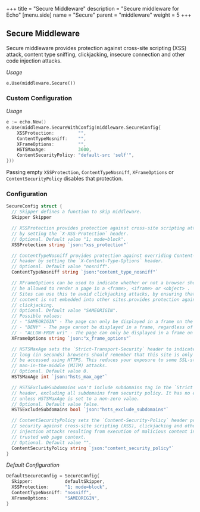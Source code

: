 +++
title = "Secure Middleware"
description = "Secure middleware for Echo"
[menu.side]
  name = "Secure"
  parent = "middleware"
  weight = 5
+++

## Secure Middleware

Secure middleware provides protection against cross-site scripting (XSS) attack,
content type sniffing, clickjacking, insecure connection and other code injection
attacks.

*Usage*

`e.Use(middleware.Secure())`

### Custom Configuration

*Usage*

```go
e := echo.New()
e.Use(middleware.SecureWithConfig(middleware.SecureConfig{
	XSSProtection:         "",
	ContentTypeNosniff:    "",
	XFrameOptions:         "",
	HSTSMaxAge:            3600,
	ContentSecurityPolicy: "default-src 'self'",
}))
```

Passing empty `XSSProtection`, `ContentTypeNosniff`, `XFrameOptions` or `ContentSecurityPolicy`
disables that protection.

### Configuration

```go
SecureConfig struct {
  // Skipper defines a function to skip middleware.
  Skipper Skipper

  // XSSProtection provides protection against cross-site scripting attack (XSS)
  // by setting the `X-XSS-Protection` header.
  // Optional. Default value "1; mode=block".
  XSSProtection string `json:"xss_protection"`

  // ContentTypeNosniff provides protection against overriding Content-Type
  // header by setting the `X-Content-Type-Options` header.
  // Optional. Default value "nosniff".
  ContentTypeNosniff string `json:"content_type_nosniff"`

  // XFrameOptions can be used to indicate whether or not a browser should
  // be allowed to render a page in a <frame>, <iframe> or <object> .
  // Sites can use this to avoid clickjacking attacks, by ensuring that their
  // content is not embedded into other sites.provides protection against
  // clickjacking.
  // Optional. Default value "SAMEORIGIN".
  // Possible values:
  // - "SAMEORIGIN" - The page can only be displayed in a frame on the same origin as the page itself.
  // - "DENY" - The page cannot be displayed in a frame, regardless of the site attempting to do so.
  // - "ALLOW-FROM uri" - The page can only be displayed in a frame on the specified origin.
  XFrameOptions string `json:"x_frame_options"`

  // HSTSMaxAge sets the `Strict-Transport-Security` header to indicate how
  // long (in seconds) browsers should remember that this site is only to
  // be accessed using HTTPS. This reduces your exposure to some SSL-stripping
  // man-in-the-middle (MITM) attacks.
  // Optional. Default value 0.
  HSTSMaxAge int `json:"hsts_max_age"`

  // HSTSExcludeSubdomains won't include subdomains tag in the `Strict Transport Security`
  // header, excluding all subdomains from security policy. It has no effect
  // unless HSTSMaxAge is set to a non-zero value.
  // Optional. Default value false.
  HSTSExcludeSubdomains bool `json:"hsts_exclude_subdomains"`

  // ContentSecurityPolicy sets the `Content-Security-Policy` header providing
  // security against cross-site scripting (XSS), clickjacking and other code
  // injection attacks resulting from execution of malicious content in the
  // trusted web page context.
  // Optional. Default value "".
  ContentSecurityPolicy string `json:"content_security_policy"`
}
```

*Default Configuration*

```go
DefaultSecureConfig = SecureConfig{
  Skipper:            defaultSkipper,
  XSSProtection:      "1; mode=block",
  ContentTypeNosniff: "nosniff",
  XFrameOptions:      "SAMEORIGIN",
}
```
